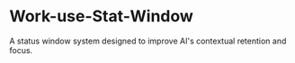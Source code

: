 # Work-use-Stat-Window
A status window system designed to improve AI's contextual retention and focus.
